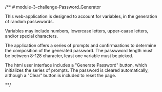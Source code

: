 /** # module-3-challenge-Password_Generator

This web-application is designed to account for variables, in the generation of random passwwords. 

Variables may include numbers, lowercase letters, upper-caase letters, and/or special characters.

The application offers a series of prompts and confirmaations to determine the composition of the generated password. The passwword length must be between 8-128 character, least one variable must be picked.
 
 The html user interface includes a "Generate Password" button, which initializes the series of prompts. The password is cleared automatically, although a "Clear" button is included to reset the page.

**/